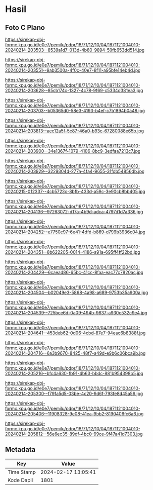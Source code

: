 # Hasil

## Foto C Plano

https://sirekap-obj-formc.kpu.go.id/e0e7/pemilu/pdpr/18/71/12/10/04/1871121004010-20240214-203503--8539a1d7-013d-4b60-9894-50fb653dd514.jpg

https://sirekap-obj-formc.kpu.go.id/e0e7/pemilu/pdpr/18/71/12/10/04/1871121004010-20240214-203551--9ab3500a-4f0c-40e7-8f11-a95bfe14eb4d.jpg

https://sirekap-obj-formc.kpu.go.id/e0e7/pemilu/pdpr/18/71/12/10/04/1871121004010-20240214-203628--85cb174c-1327-4c78-9f69-c5334d381ea3.jpg

https://sirekap-obj-formc.kpu.go.id/e0e7/pemilu/pdpr/18/71/12/10/04/1871121004010-20240214-203703--b05365d0-58e3-4193-b4ef-c7b1894b0a48.jpg

https://sirekap-obj-formc.kpu.go.id/e0e7/pemilu/pdpr/18/71/12/10/04/1871121004010-20240214-203813--aec12a5f-5c87-46a0-b93c-67280088e65b.jpg

https://sirekap-obj-formc.kpu.go.id/e0e7/pemilu/pdpr/18/71/12/10/04/1871121004010-20240214-203900--34e1367f-1079-4106-8bc9-3edfaa7213c7.jpg

https://sirekap-obj-formc.kpu.go.id/e0e7/pemilu/pdpr/18/71/12/10/04/1871121004010-20240214-203929--3229304d-277a-4fa4-9655-31fdb54856db.jpg

https://sirekap-obj-formc.kpu.go.id/e0e7/pemilu/pdpr/18/71/12/10/04/1871121004010-20240215-012337--4cb5723c-8bfb-433d-a59c-3e90cb8bb405.jpg

https://sirekap-obj-formc.kpu.go.id/e0e7/pemilu/pdpr/18/71/12/10/04/1871121004010-20240214-204136--97263072-d17a-4b9d-adca-4797d1d7a336.jpg

https://sirekap-obj-formc.kpu.go.id/e0e7/pemilu/pdpr/18/71/12/10/04/1871121004010-20240214-204252--e7750c97-6e41-4dfd-b869-d799b3936c04.jpg

https://sirekap-obj-formc.kpu.go.id/e0e7/pemilu/pdpr/18/71/12/10/04/1871121004010-20240214-204351--8b622205-0014-4186-a91a-695ff4ff22bd.jpg

https://sirekap-obj-formc.kpu.go.id/e0e7/pemilu/pdpr/18/71/12/10/04/1871121004010-20240214-204429--6caead86-65bc-41cc-8faa-eac77c7820ac.jpg

https://sirekap-obj-formc.kpu.go.id/e0e7/pemilu/pdpr/18/71/12/10/04/1871121004010-20240214-204504--b02049e3-5868-4a98-a689-9753b35a900a.jpg

https://sirekap-obj-formc.kpu.go.id/e0e7/pemilu/pdpr/18/71/12/10/04/1871121004010-20240214-204539--725bce6d-0a09-494b-9837-a930c532c9e4.jpg

https://sirekap-obj-formc.kpu.go.id/e0e7/pemilu/pdpr/18/71/12/10/04/1871121004010-20240214-204641--453deb62-0d06-4cbd-87e7-94eac6b8388f.jpg

https://sirekap-obj-formc.kpu.go.id/e0e7/pemilu/pdpr/18/71/12/10/04/1871121004010-20240214-204716--6a3b9670-8425-48f7-a49d-e9b6c06bca9b.jpg

https://sirekap-obj-formc.kpu.go.id/e0e7/pemilu/pdpr/18/71/12/10/04/1871121004010-20240214-205216--bfc4a630-fb91-4b63-bbdc-881b954398b5.jpg

https://sirekap-obj-formc.kpu.go.id/e0e7/pemilu/pdpr/18/71/12/10/04/1871121004010-20240214-205300--f791a5d5-03be-4c20-9d6f-793fe8d45a59.jpg

https://sirekap-obj-formc.kpu.go.id/e0e7/pemilu/pdpr/18/71/12/10/04/1871121004010-20240214-205406--11908328-9e08-41ea-9bb2-8190406fc6a6.jpg

https://sirekap-obj-formc.kpu.go.id/e0e7/pemilu/pdpr/18/71/12/10/04/1871121004010-20240214-205812--56e6ec35-89df-4bc0-99ce-9f47a41d7303.jpg


## Metadata

| Key        | Value               |
| ---------- | ------------------- |
| Time Stamp | 2024-02-17 13:05:41 |
| Kode Dapil | 1801                |



